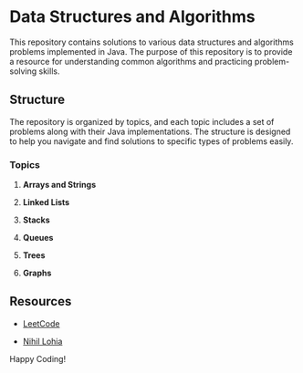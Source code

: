# Data Structures and Algorithms

This repository contains solutions to various data structures and algorithms problems implemented in Java. The purpose of this repository is to provide a resource for understanding common algorithms and practicing problem-solving skills.

## Structure

The repository is organized by topics, and each topic includes a set of problems along with their Java implementations. The structure is designed to help you navigate and find solutions to specific types of problems easily.

### Topics

1. **Arrays and Strings**
   
2. **Linked Lists**
    
3. **Stacks**

4. **Queues**

5. **Trees**

6. **Graphs**

   
## Resources

- [LeetCode](https://leetcode.com/)

- [Nihil Lohia](https://www.youtube.com/channel/UCT-S2ngqEBoYCM5UKuNeELg)

Happy Coding!